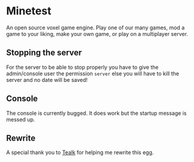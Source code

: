 # Minetest

An open source voxel game engine. Play one of our many games, mod a game to your liking, make your own game, or play on a multiplayer server.

## Stopping the server

For the server to be able to stop properly you have to give the admin/console user the permission `server` else you will have to kill the server and no date will be saved!

## Console

The console is currently bugged. It does work but the startup message is messed up.

## Rewrite
A special thank you to [Tealk](https://github.com/Tealk) for helping me rewrite this egg.